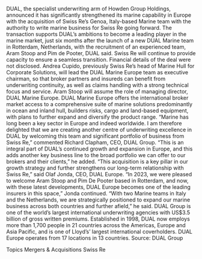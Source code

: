 DUAL, the specialist underwriting arm of Howden Group Holdings, announced it has significantly strengthened its marine capability in Europe with the acquisition of Swiss Re’s Genoa, Italy-based Marine team with the authority to write marine business for Swiss Re going forward.
The transaction supports DUAL’s ambitions to become a leading player in the marine market, just six months after the launch of a new DUAL Marine team in Rotterdam, Netherlands, with the recruitment of an experienced team, Aram Stoop and Pim de Pooter, DUAL said.
Swiss Re will continue to provide capacity to ensure a seamless transition. Financial details of the deal were not disclosed.
Andrea Cupido, previously Swiss Re’s head of Marine Hull for Corporate Solutions, will lead the DUAL Marine Europe team as executive chairman, so that broker partners and insureds can benefit from underwriting continuity, as well as claims handling with a strong technical focus and service. Aram Stoop will assume the role of managing director, DUAL Marine Europe.
DUAL Marine Europe offers the international broker market access to a comprehensive suite of marine solutions predominantly in ocean and inland hull, builders risks, cargo and land-based equipment, with plans to further expand and diversify the product range.
“Marine has long been a key sector in Europe and indeed worldwide. I am therefore delighted that we are creating another centre of underwriting excellence in DUAL by welcoming this team and significant portfolio of business from Swiss Re,” commented Richard Clapham, CEO, DUAL Group.
“This is an integral part of DUAL’s continued growth and expansion in Europe, and this adds another key business line to the broad portfolio we can offer to our brokers and their clients,” he added.
“This acquisition is a key pillar in our growth strategy and further strengthens our long-term relationship with Swiss Re,” said Olaf Jonda, CEO, DUAL Europe.
“In 2023, we were pleased to welcome Aram Stoop and Pim De Pooter based in Rotterdam, and now, with these latest developments, DUAL Europe becomes one of the leading insurers in this space,” Jonda continued.
“With two Marine teams in Italy and the Netherlands, we are strategically positioned to expand our marine business across both countries and further afield,” he said.
DUAL Group is one of the world’s largest international underwriting agencies with US$3.5 billion of gross written premiums. Established in 1998, DUAL now employs more than 1,700 people in 21 countries across the Americas, Europe and Asia Pacific, and is one of Lloyd’s’ largest international coverholders. DUAL Europe operates from 17 locations in 13 countries.
Source: DUAL Group

Topics
Mergers & Acquisitions
Swiss Re
